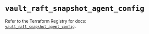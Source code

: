 # `vault_raft_snapshot_agent_config`

Refer to the Terraform Registry for docs: [`vault_raft_snapshot_agent_config`](https://registry.terraform.io/providers/hashicorp/vault/4.2.0/docs/resources/raft_snapshot_agent_config).
